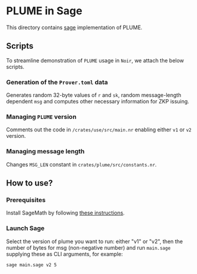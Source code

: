 # PLUME in Sage

This directory contains [sage](https://www.sagemath.org/) implementation of PLUME.

## Scripts

To streamline demonstration of `PLUME` usage in `Noir`, we attach the below scripts.

### Generation of the `Prover.toml` data

Generates random 32-byte values of `r` and `sk`, random message-length dependent `msg` and computes other necessary information
for ZKP issuing.

### Managing `PLUME` version

Comments out the code in `/crates/use/src/main.nr` enabling either `v1` or `v2` version.

### Managing message length

Changes `MSG_LEN` constant in `crates/plume/src/constants.nr`.

## How to use?

### Prerequisites

Install SageMath by following [these instructions](https://doc.sagemath.org/html/en/installation/index.html).

### Launch Sage

Select the version of plume you want to run: either "v1" or "v2", then the number of bytes for msg (non-negative number) and run `main.sage` supplying these as CLI arguments, for example:

```bash
sage main.sage v2 5
```
